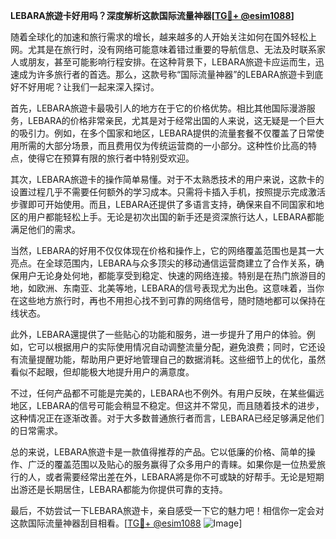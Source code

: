 **LEBARA旅遊卡好用吗？深度解析这款国际流量神器[[TG💪+ @esim1088](https://t.me/s/esim1088)]**

随着全球化的加速和旅行需求的增长，越来越多的人开始关注如何在国外轻松上网。尤其是在旅行时，没有网络可能意味着错过重要的导航信息、无法及时联系家人或朋友，甚至可能影响行程安排。在这种背景下，LEBARA旅遊卡应运而生，迅速成为许多旅行者的首选。那么，这款号称“国际流量神器”的LEBARA旅遊卡到底好不好用呢？让我们一起来深入探讨。

首先，LEBARA旅遊卡最吸引人的地方在于它的价格优势。相比其他国际漫游服务，LEBARA的价格非常亲民，尤其是对于经常出国的人来说，这无疑是一个巨大的吸引力。例如，在多个国家和地区，LEBARA提供的流量套餐不仅覆盖了日常使用所需的大部分场景，而且费用仅为传统运营商的一小部分。这种性价比高的特点，使得它在预算有限的旅行者中特别受欢迎。

其次，LEBARA旅遊卡的操作简单易懂。对于不太熟悉技术的用户来说，这款卡的设置过程几乎不需要任何额外的学习成本。只需将卡插入手机，按照提示完成激活步骤即可开始使用。而且，LEBARA还提供了多语言支持，确保来自不同国家和地区的用户都能轻松上手。无论是初次出国的新手还是资深旅行达人，LEBARA都能满足他们的需求。

当然，LEBARA的好用不仅仅体现在价格和操作上，它的网络覆盖范围也是其一大亮点。在全球范围内，LEBARA与众多顶尖的移动通信运营商建立了合作关系，确保用户无论身处何地，都能享受到稳定、快速的网络连接。特别是在热门旅游目的地，如欧洲、东南亚、北美等地，LEBARA的信号表现尤为出色。这意味着，当你在这些地方旅行时，再也不用担心找不到可靠的网络信号，随时随地都可以保持在线状态。

此外，LEBARA還提供了一些贴心的功能和服务，进一步提升了用户的体验。例如，它可以根据用户的实际使用情况自动调整流量分配，避免浪费；同时，它还设有流量提醒功能，帮助用户更好地管理自己的数据消耗。这些细节上的优化，虽然看似不起眼，但却能极大地提升用户的满意度。

不过，任何产品都不可能是完美的，LEBARA也不例外。有用户反映，在某些偏远地区，LEBARA的信号可能会稍显不稳定。但这并不常见，而且随着技术的进步，这种情况正在逐渐改善。对于大多数普通旅行者而言，LEBARA已经足够满足他们的日常需求。

总的来说，LEBARA旅遊卡是一款值得推荐的产品。它以低廉的价格、简单的操作、广泛的覆盖范围以及贴心的服务赢得了众多用户的青睐。如果你是一位热爱旅行的人，或者需要经常出差在外，LEBARA將是你不可或缺的好帮手。无论是短期出游还是长期居住，LEBARA都能为你提供可靠的支持。

最后，不妨尝试一下LEBARA旅遊卡，亲自感受一下它的魅力吧！相信你一定会对这款国际流量神器刮目相看。[[TG💪+ @esim1088](https://t.me/s/esim1088) ![Image](https://i.postimg.cc/4NQfJmqS/Snipaste-2025-05-13-00-14-12.png)]